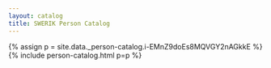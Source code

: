 ```yaml
---
layout: catalog
title: SWERIK Person Catalog
---
```

{% assign p = site.data._person-catalog.i-EMnZ9doEs8MQVGY2nAGkkE %}
{% include person-catalog.html p=p %}

